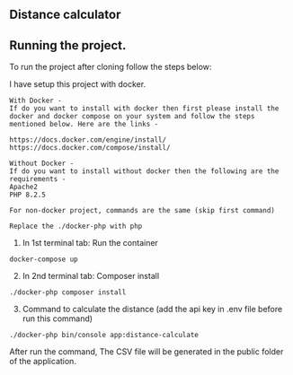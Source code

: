 ## Distance calculator

## Running the project.

To run the project after cloning follow the steps below:

I have setup this project with docker.

```
With Docker -
If do you want to install with docker then first please install the docker and docker compose on your system and follow the steps mentioned below. Here are the links -

https://docs.docker.com/engine/install/
https://docs.docker.com/compose/install/
```

```
Without Docker -
If do you want to install without docker then the following are the requirements -
Apache2
PHP 8.2.5

For non-docker project, commands are the same (skip first command)

Replace the ./docker-php with php
```

1. In 1st terminal tab: Run the container

```
docker-compose up
```

2. In 2nd terminal tab: Composer install

```
./docker-php composer install
```

3. Command to calculate the distance (add the api key in .env file before run this command)

```
./docker-php bin/console app:distance-calculate
```

After run the command, The CSV file will be generated in the public folder of the application.
